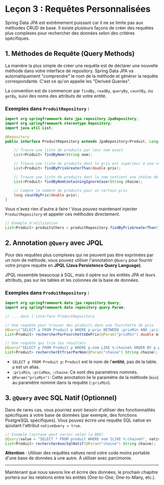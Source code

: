 # Leçon 3 : Requêtes Personnalisées

Spring Data JPA est extrêmement puissant car il ne se limite pas aux méthodes CRUD de base. Il existe plusieurs façons de créer des requêtes plus complexes pour rechercher des données selon des critères spécifiques.

## 1. Méthodes de Requête (Query Methods)

La manière la plus simple de créer une requête est de déclarer une nouvelle méthode dans votre interface de repository. Spring Data JPA va automatiquement "comprendre" le nom de la méthode et générer la requête correspondante. C'est ce qu'on appelle les "Derived Queries".

La convention est de commencer par `findBy`, `readBy`, `queryBy`, `countBy`, ou `getBy`, suivi des noms des attributs de votre entité.

### Exemples dans `ProduitRepository` :

```java
import org.springframework.data.jpa.repository.JpaRepository;
import org.springframework.stereotype.Repository;
import java.util.List;

@Repository
public interface ProduitRepository extends JpaRepository<Produit, Long> {

    // Trouve une liste de produits par leur nom exact
    List<Produit> findByNom(String nom);

    // Trouve une liste de produits dont le prix est supérieur à une certaine valeur
    List<Produit> findByPrixGreaterThan(double prix);

    // Trouve une liste de produits dont le nom contient une chaîne de caractères, en ignorant la casse
    List<Produit> findByNomContainingIgnoreCase(String chaine);

    // Compte le nombre de produits pour un certain prix
    long countByPrix(double prix);
}
```

Vous n'avez rien d'autre à faire ! Vous pouvez maintenant injecter `ProduitRepository` et appeler ces méthodes directement.

```java
// Exemple d'utilisation
List<Produit> produitsChers = produitRepository.findByPrixGreaterThan(100.0);
```

## 2. Annotation `@Query` avec JPQL

Pour des requêtes plus complexes qui ne peuvent pas être exprimées par un nom de méthode, vous pouvez utiliser l'annotation `@Query` pour fournir votre propre requête en **JPQL (Java Persistence Query Language)**.

JPQL ressemble beaucoup à SQL, mais il opère sur les entités JPA et leurs attributs, pas sur les tables et les colonnes de la base de données.

### Exemples dans `ProduitRepository` :

```java
import org.springframework.data.jpa.repository.Query;
import org.springframework.data.repository.query.Param;

// ... dans l'interface ProduitRepository

// Une requête pour trouver des produits dans une fourchette de prix
@Query("SELECT p FROM Produit p WHERE p.prix BETWEEN :prixMin AND :prixMax")
List<Produit> rechercherParFourchetteDePrix(@Param("prixMin") double min, @Param("prixMax") double max);

// Une requête qui trie les résultats
@Query("SELECT p FROM Produit p WHERE p.nom LIKE %:chaine% ORDER BY p.prix DESC")
List<Produit> rechercherEtTrierParNom(@Param("chaine") String chaine);
```

- `SELECT p FROM Produit p`: `Produit` est le nom de l'**entité**, pas de la table. `p` est un alias.
- `:prixMin`, `:prixMax`, `:chaine`: Ce sont des paramètres nommés.
- `@Param("prixMin")`: Cette annotation lie le paramètre de la méthode (`min`) au paramètre nommé dans la requête (`:prixMin`).

## 3. `@Query` avec SQL Natif (Optionnel)

Dans de rares cas, vous pourriez avoir besoin d'utiliser des fonctionnalités spécifiques à votre base de données (par exemple, des fonctions PostgreSQL spécifiques). Vous pouvez écrire une requête SQL native en ajoutant l'attribut `nativeQuery = true`.

```java
// Exemple (syntaxe peut varier selon la BDD)
@Query(value = "SELECT * FROM produit WHERE nom ILIKE %:chaine%", nativeQuery = true)
List<Produit> rechercherAvecSqlNatif(@Param("chaine") String chaine);
```
**Attention** : Utiliser des requêtes natives rend votre code moins portable d'une base de données à une autre. À utiliser avec parcimonie.

---

Maintenant que nous savons lire et écrire des données, le prochain chapitre portera sur les relations entre les entités (One-to-One, One-to-Many, etc.).

